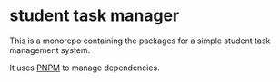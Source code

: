 # student task manager


This is a monorepo containing the packages for a simple student task management system.

It uses [PNPM](https://pnpm.io/workspaces) to manage dependencies.






